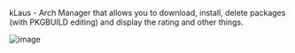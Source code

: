 kLaus - Arch Manager that allows you to download, install, delete packages (with PKGBUILD editing) and display the rating and other things.

![image](https://github.com/user-attachments/assets/f12a77d6-015b-4d62-9388-83a4b8ae1bbd)
